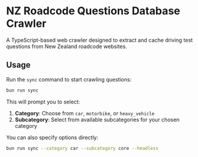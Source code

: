 # NZ Roadcode Questions Database Crawler

A TypeScript-based web crawler designed to extract and cache driving test questions from New Zealand roadcode websites.

## Usage

Run the `sync` command to start crawling questions:

```bash
bun run sync
```

This will prompt you to select:

1.  **Category**: Choose from `car`, `motorbike`, or `heavy_vehicle`
2.  **Subcategory**: Select from available subcategories for your chosen category

You can also specify options directly:

```bash
bun run sync --category car --subcategory core --headless
```